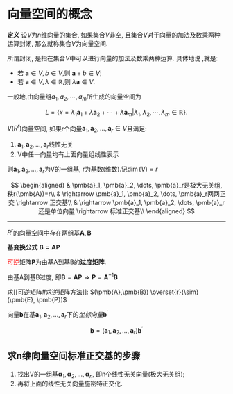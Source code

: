 # 向量空间的概念

<b>定义</b>
设$V$为$n$维向量的集合, 如果集合$V$非空,
且集合$V$对于向量的加法及数乘两种运算封闭, 那么就称集合$V$为向量空间.

所谓封闭, 是指在集合$V$中可以进行向量的加法及数乘两种运算.
具体地说 ,就是:

- 若 $\pmb{a}\in V,b\in V$,则 $\pmb{a}+b\in V$;
- 若 $\pmb{a}\in V,\lambda\in\mathbb{R}$,则 $\lambda \pmb{a}\in V.$

一般地,由向量组$a_1,a_2,\cdots,a_m$所生成的向量空间为

$$
L=\{x= \lambda_1 \pmb{a}_1+\lambda \pmb{a}_2+\cdots+\lambda \pmb{a}_m|\lambda_1,\lambda_2,\cdots,\lambda_m\in\mathbb{R}\}.
$$

$V(R^r)$向量空间, 如果r个向量$\pmb{a}_1, \pmb{a}_2, \dots, \pmb{a}_r\in V$且满足:

1. $\pmb{a}_1, \pmb{a}_2, \dots, \pmb{a}_r$线性无关
2. V中任一向量均有上面向量组线性表示

则$\pmb{a}_1, \pmb{a}_2, \dots, \pmb{a}_r$为V的一组基, r为基数(维数).记$\dim(V)=r$

$$
\begin{aligned}
	& \pmb{a}_1, \pmb{a}_2, \dots, \pmb{a}_r是极大无关组, 秩r(\pmb{A})=r\\
	& \rightarrow \pmb{a}_1, \pmb{a}_2, \dots, \pmb{a}_r两两正交 \rightarrow 正交基\\
	& \rightarrow \pmb{a}_1, \pmb{a}_2, \dots, \pmb{a}_r还是单位向量 \rightarrow 标准正交基\\
\end{aligned}
$$

---

$R^r$的向量空间中存在两组基$\pmb{A}, \pmb{B}$

**基变换公式** $\pmb{B=AP}$

<font color=red>可逆</font>矩阵$\pmb{P}$为由基A到基B的**过度矩阵**.

由基A到基B过度, 即$\pmb{B}=\pmb{AP}\Rightarrow \pmb{P}=\pmb{A}^{-1}\pmb{B}$

求[[可逆矩阵#求逆矩阵方法]]: $(\pmb{A},\pmb{B}) \overset{r}{\sim} (\pmb{E}, \pmb{P})$

向量$\pmb{b}$在基$\pmb{a}_1, \pmb{a}_2, \dots, \pmb{a}_r$下的*坐标向量*$\pmb{b}^{'}$

$$
\pmb{b}=(\pmb{a}_1, \pmb{a}_2, \dots, \pmb{a}_r) \pmb{b}^{'}
$$

## 求n维向量空间标准正交基的步骤

1. 找出V的一组基$\pmb{\alpha}_1, \pmb{\alpha}_2, \dots, \pmb{\alpha}_n$, 即n个线性无关向量(极大无关组);
2. 再将上面的线性无关向量施密特正交化.
